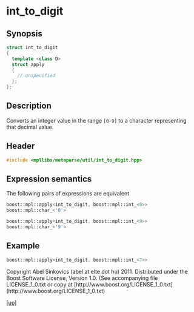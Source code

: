 # int_to_digit

## Synopsis

```cpp
struct int_to_digit
{
  template <class D>
  struct apply
  {
    // unspecified
  };
};
```

## Description

Converts an integer value in the range `[0-9]` to a character representing that
decimal value.

## Header

```cpp
#include <mpllibs/metaparse/util/int_to_digit.hpp>
```

## Expression semantics

The following pairs of expressions are equivalent

```cpp
boost::mpl::apply<int_to_digit, boost::mpl::int_<0>>
boost::mpl::char_<'0'>
```

```cpp
boost::mpl::apply<int_to_digit, boost::mpl::int_<9>>
boost::mpl::char_<'9'>
```

## Example

```cpp
boost::mpl::apply<int_to_digit, boost::mpl::int_<7>>
```

<p class="copyright">
Copyright Abel Sinkovics (abel at elte dot hu) 2011.
Distributed under the Boost Software License, Version 1.0.
(See accompanying file LICENSE_1_0.txt or copy at
[http://www.boost.org/LICENSE_1_0.txt](http://www.boost.org/LICENSE_1_0.txt)
</p>

[[up]](reference.html)




